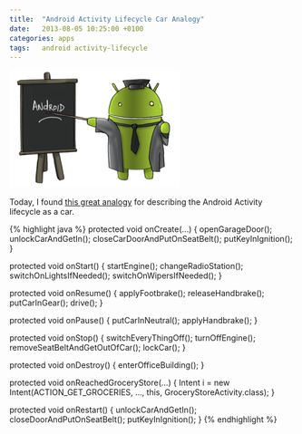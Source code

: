 ```yaml
---
title:  "Android Activity Lifecycle Car Analogy"
date: 	2013-08-05 10:25:00 +0100
categories: apps
tags: 	android activity-lifecycle
---
```



![Counter](/assets/img/blog/2013-08-05-android.png)


Today, I found [this great analogy](http://stackoverflow.com/questions/4553605/difference-between-onstart-and-onresume)
for describing the Android Activity lifecycle as a car.

{% highlight java %}
protected void onCreate(...) {
    openGarageDoor();
    unlockCarAndGetIn();
    closeCarDoorAndPutOnSeatBelt();
    putKeyInIgnition();
}

protected void onStart() {
    startEngine();
    changeRadioStation();
    switchOnLightsIfNeeded();
    switchOnWipersIfNeeded();
}

protected void onResume() {
    applyFootbrake();
    releaseHandbrake();
    putCarInGear();
    drive();
}

protected void onPause() {
    putCarInNeutral();
    applyHandbrake();
}

protected void onStop() {
    switchEveryThingOff();
    turnOffEngine();
    removeSeatBeltAndGetOutOfCar();
    lockCar();
}

protected void onDestroy() {
    enterOfficeBuilding();
}

protected void onReachedGroceryStore(...) {
    Intent i = new Intent(ACTION_GET_GROCERIES, ...,  this, GroceryStoreActivity.class);
}

protected void onRestart() {
    unlockCarAndGetIn();
    closeDoorAndPutOnSeatBelt();
    putKeyInIgnition();
}
{% endhighlight %}